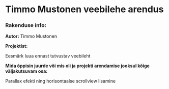 # Timmo Mustonen veebilehe arendus

### Rakenduse info:

**Autor:** Timmo Mustonen

**Projektist:**

Eesmärk luua ennast tutvustav veebileht

 **Mida õppisin juurde või mis oli ja projekti arendamise jooksul kõige väljakutsuvam osa:** 
 
 Parallax efekti ning horisontaalse scrollview lisamine 

